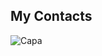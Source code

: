 ## My Contacts

![Capa](https://user-images.githubusercontent.com/55211291/227416174-ff86abfb-2af5-49e2-a071-135e5ccda9d7.png)

